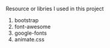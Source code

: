 Resource or libries I used in this project

 1. bootstrap
 2. font-awesome
 3. google-fonts
 4. animate.css
 